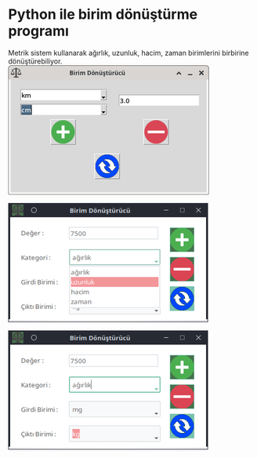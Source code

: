 # Python ile birim dönüştürme programı
Metrik sistem kullanarak ağırlık, uzunluk, hacim, zaman birimlerini birbirine dönüştürebiliyor.
![Ekran görüntüsü](ekran.png)

![ss1](SS1.png)

![ss2](SS2.png)
